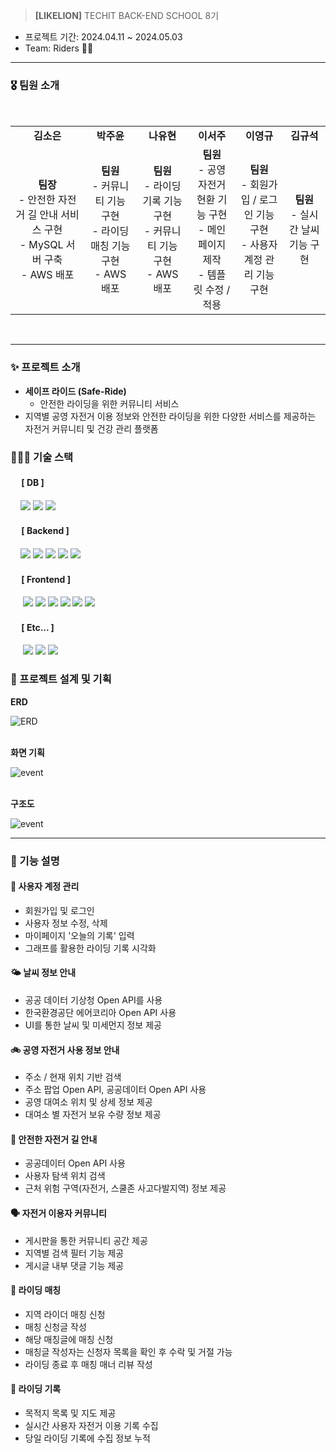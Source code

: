 > **[LIKELION]** TECHIT BACK-END SCHOOL 8기

- 프로젝트 기간: 2024.04.11 ~ 2024.05.03
- Team: Riders 🚴🏻

---


### 🎖️  팀원 소개
<br>
<div align="center"> 
<table>
    <tr>
        <td align="center">
            <b>김소은</b>
        </td>
        <td align="center">
            <b>박주윤</b>
        </td>
        <td align="center">
            <b>나유현</b>
        </td>
        <td align="center">
            <b>이서주</b>
        </td>
        <td align="center">
            <b>이영규</b>
        </td>
        <td align="center">
            <b>김규석</b>
        </td>
    </tr>
  <tr>
        <td align="center">
            <b>팀장</b>
            <br>
            - 안전한 자전거 길 안내 서비스 구현 <br>
            - MySQL 서버 구축 <br>
            - AWS 배포
        </td>
        <td align="center">
            <b>팀원</b>
            <br>
            - 커뮤니티 기능 구현 <br>
            - 라이딩 매칭 기능 구현 <br>
            - AWS 배포
        </td>
        <td align="center">
            <b>팀원</b>
            <br>
            - 라이딩 기록 기능 구현 <br>
            - 커뮤니티 기능 구현 <br>
            - AWS 배포  
        </td>
        <td align="center">
           <b>팀원</b>
            <br>
            - 공영자전거 현환 기능 구현 <br>
            - 메인페이지 제작 <br>
            - 템플릿 수정 / 적용
        </td>
        <td align="center">
            <b>팀원</b>
            <br>
            - 회원가입 / 로그인 기능 구현 <br>
            - 사용자 계정 관리 기능 구현
        </td>
        <td align="center">
           <b>팀원</b>
            <br>
            - 실시간 날씨 기능 구현
        </td>
    </tr>
</table>
</div>
<br>

---

### ✨ 프로젝트 소개


- **세이프 라이드 (Safe-Ride)**
  - 안전한 라이딩을 위한 커뮤니티 서비스
- 지역별 공영 자전거 이용 정보와 안전한 라이딩을 위한 다양한 서비스를 제공하는 자전거 커뮤니티 및 건강 관리 플랫폼


### 👩🏻‍💻 기술 스택 

#### &nbsp;　[ DB ]
&nbsp;&nbsp;&nbsp; <img src="https://img.shields.io/badge/SQLite-003B57?style=flat-square&logo=sqlite&logoColor=white"/> <img src="https://img.shields.io/badge/MySQL-4479A1?style=flat-square&logo=MySQL&logoColor=white"/> <img src="https://img.shields.io/badge/AWS-569A31?style=flat-square&logo=amazon s3&logoColor=white"/>


#### &nbsp;　[ Backend ]

&nbsp;&nbsp;&nbsp; <img src="https://img.shields.io/badge/Java 17-FF160B?style=flat-square&logo=java&logoColor=white"/>
<img src="https://img.shields.io/badge/Spring Boot-6DB33F?style=flat-square&logo=springboot&logoColor=white"/>
<img src="https://img.shields.io/badge/Spring Security-6DB33F?style=flat&logo=springsecurity&logoColor=white&color=darkgreen"/>
<img src="https://img.shields.io/badge/JPA-088142?style=flat-square&logo=jpa&logoColor=white"/>
<img src="https://img.shields.io/badge/Querydsl-black?style=flat-square&logo=querydsl&logoColor=white"/>


#### &nbsp;　[ Frontend ]

&nbsp;&nbsp;&nbsp;&nbsp; <img src="https://img.shields.io/badge/HTML5-E34F26?style=flat&logo=HTML5&logoColor=white">
<img src="https://img.shields.io/badge/CSS-1572B6?style=flat&logo=CSS3&logoColor=white&color=darkblue">
<img src="https://img.shields.io/badge/JavaScript-F7DF1E?style=flat&logo=JavaScript&logoColor=black">
<img src="https://img.shields.io/badge/Thymeleaf-005F0F?style=flat-square&logo=thymeleaf&logoColor=white"/>
<img src="https://img.shields.io/badge/BootStrap-7952B3?style=flat-square&logo=bootstrap&logoColor=white"/>
<img src="https://img.shields.io/badge/jQuery-0769AD?style=flat-square&logo=jquery&logoColor=white"/>


#### &nbsp;　[ Etc... ]

&nbsp;&nbsp;&nbsp;&nbsp; <img src="https://img.shields.io/badge/GitHub-181717?style=flat-square&logo=github&logoColor=white"/>
<img src="https://img.shields.io/badge/Notion-000000?style=flat-square&logo=notion&logoColor=white"/>
<img src="https://img.shields.io/badge/Docker-2496ED?style=flat-square&logo=docker&logoColor=white"/>






### 📝 프로젝트 설계 및 기획

<summary><strong>ERD</strong></summary>

![ERD](https://github.com/soeunc/safe_ride/blob/main/Weekly_Log/assets/ERD%2B.png)


<br>

<summary><strong>화면 기획</strong></summary>

![event](https://github.com/soeunc/safe_ride/blob/main/Weekly_Log/assets/%ED%99%94%EB%A9%B4%EA%B8%B0%ED%9A%8D.png)


<br>

<summary><strong>구조도</strong></summary>

![event](https://github.com/soeunc/safe_ride/blob/main/Weekly_Log/assets/%EA%B5%AC%EC%A1%B0%EB%8F%84.png)



---

### 🌼 기능 설명

#### 👤 사용자 계정 관리
- 회원가입 및 로그인
- 사용자 정보 수정, 삭제
- 마이페이지 '오늘의 기록' 입력 
- 그래프를 활용한 라이딩 기록 시각화

#### 🌤 날씨 정보 안내
- 공공 데이터 기상청 Open API를 사용
- 한국환경공단 에어코리아 Open API 사용
- UI를 통한 날씨 및 미세먼지 정보 제공

#### ️🚲 공영 자전거 사용 정보 안내
- 주소 / 현재 위치 기반 검색
- 주소 팝업 Open API, 공공데이터 Open API 사용
- 공영 대여소 위치 및 상세 정보 제공
- 대여소 별 자전거 보유 수량 정보 제공

#### 🚩 안전한 자전거 길 안내
- 공공데이터 Open API 사용
- 사용자 탐색 위치 검색
- 근처 위험 구역(자전거, 스쿨존 사고다발지역) 정보 제공

#### 🗣️ 자전거 이용자 커뮤니티
- 게시판을 통한 커뮤니티 공간 제공
- 지역별 검색 필터 기능 제공
- 게시글 내부 댓글 기능 제공

#### ️👊 라이딩 매칭
- 지역 라이더 매칭 신청
- 매칭 신청글 작성
- 해당 매칭글에 매칭 신청
- 매칭글 작성자는 신청자 목록을 확인 후 수락 및 거절 가능
- 라이딩 종료 후 매칭 매너 리뷰 작성 

#### 📝 라이딩 기록
- 목적지 목록 및 지도 제공
- 실시간 사용자 자전거 이용 기록 수집
- 당일 라이딩 기록에 수집 정보 누적
